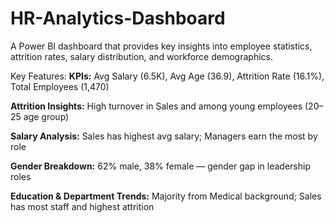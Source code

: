 # HR-Analytics-Dashboard
A Power BI dashboard that provides key insights into employee statistics, attrition rates, salary distribution, and workforce demographics.

Key Features:
**KPIs:** Avg Salary (6.5K), Avg Age (36.9), Attrition Rate (16.1%), Total Employees (1,470)

**Attrition Insights:** High turnover in Sales and among young employees (20–25 age group)

**Salary Analysis:** Sales has highest avg salary; Managers earn the most by role

**Gender Breakdown:** 62% male, 38% female — gender gap in leadership roles

**Education & Department Trends:** Majority from Medical background; Sales has most staff and highest attrition
